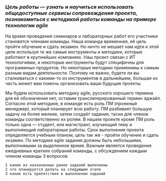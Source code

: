 ### *Цель работы — узнать и научиться использовать общедоступные сервисы сопровождения проекта, познакомиться с методикой работы команды на примере технологии agile*

На время проведения семинаров и лабораторных работ его участники становятся членами команды. Наша команда временная, её цель пройти обучение и сдать экзамен. Но ничто не мешает нам идти к этой цели используя те же самые инструменты и методики, которые работают в крупнейших компаниях. Наш проект связан с ИТ технологиями, и некоторые инструменты будут специфичны для программных продуктов. Но некоторые методики применимы к самым разным видам деятельности. Поэтому не важно, будете ли вы сталкиваться с какими-то из инструментов в дальнейшем, большая их часть может вам помочь организовать ваши будущие проекты.

Мы будем использовать методику agile, русского хорошего термина для её обозначения нет, оставим транслитерированный термин эджайл. Согласно этой методике, в команде есть роль ПМ (проекный менеджер), который планирует всю работу. ПМ разбивает большую задачу на более мелкие, затем создаёт задания, таски для членов команды соответственно их ролям. В нашем проекте кроме ПМ роль только одна — студент, или магистрант, изучающий тему и выполняющий лабораторные работы. Срок выполнения проекта определяется учебным планом, цель так же - пройти обучение и сдать экзамен. По методике agile задания должны быть небольшими, выполнимыми за выделенное время. Важным является проведение ежедневных кратких собраний команды, с обсуждением каждым членом команды 3 вопросов:
    
    1 какие из назначенных ранее заданий выполнены
    2 что планируется делать на следующем этапе
    3 какие есть препятствия в выполнении заданий
